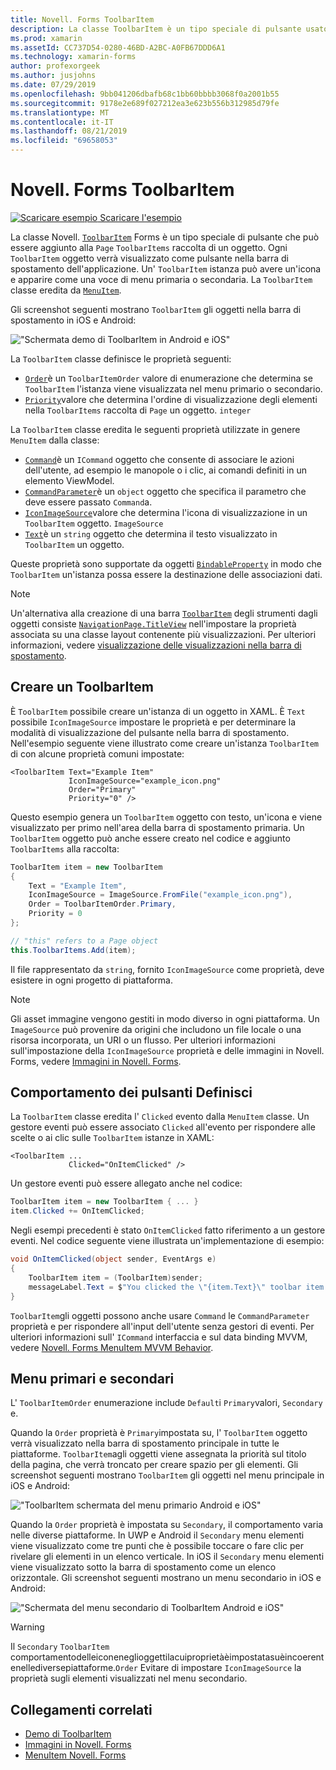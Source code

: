 ```yaml
---
title: Novell. Forms ToolbarItem
description: La classe ToolbarItem è un tipo speciale di pulsante usato nella barra di spostamento di un'applicazione.
ms.prod: xamarin
ms.assetId: CC737D54-0280-46BD-A2BC-A0FB67DDD6A1
ms.technology: xamarin-forms
author: profexorgeek
ms.author: jusjohns
ms.date: 07/29/2019
ms.openlocfilehash: 9bb041206dbafb68c1bb60bbbb3068f0a2001b55
ms.sourcegitcommit: 9178e2e689f027212ea3e623b556b312985d79fe
ms.translationtype: MT
ms.contentlocale: it-IT
ms.lasthandoff: 08/21/2019
ms.locfileid: "69658053"
---
```

# <a name="xamarinforms-toolbaritem"></a>Novell. Forms ToolbarItem

[![Scaricare esempio](~/media/shared/download.png) Scaricare l'esempio](https://docs.microsoft.com/en-us/samples/xamarin/xamarin-forms-samples/userinterface-toolbaritem/)

La classe Novell. [`ToolbarItem`](xref:Xamarin.Forms.ToolbarItem) Forms è un tipo speciale di pulsante che può essere aggiunto alla `Page` `ToolbarItems` raccolta di un oggetto. Ogni `ToolbarItem` oggetto verrà visualizzato come pulsante nella barra di spostamento dell'applicazione. Un' `ToolbarItem` istanza può avere un'icona e apparire come una voce di menu primaria o secondaria. La `ToolbarItem` classe eredita da [`MenuItem`](xref:Xamarin.Forms.MenuItem).

Gli screenshot seguenti mostrano `ToolbarItem` gli oggetti nella barra di spostamento in iOS e Android:

!["Schermata demo di ToolbarItem in Android e iOS"](toolbaritem-images/toolbaritem-device-screenshot.png "Schermata demo di ToolbarItem in Android e iOS")

La `ToolbarItem` classe definisce le proprietà seguenti:

* [`Order`](xref:Xamarin.Forms.ToolbarItem.Order)è un `ToolbarItemOrder` valore di enumerazione che determina se `ToolbarItem` l'istanza viene visualizzata nel menu primario o secondario.
* [`Priority`](xref:Xamarin.Forms.ToolbarItem.Priority)valore che determina l'ordine di visualizzazione degli elementi nella `ToolbarItems` raccolta di `Page` un oggetto. `integer`

La `ToolbarItem` classe eredita le seguenti proprietà utilizzate in genere `MenuItem` dalla classe:

* [`Command`](xref:Xamarin.Forms.MenuItem.Command)è un `ICommand` oggetto che consente di associare le azioni dell'utente, ad esempio le manopole o i clic, ai comandi definiti in un elemento ViewModel.
* [`CommandParameter`](xref:Xamarin.Forms.MenuItem.CommandParameter)è un `object` oggetto che specifica il parametro che deve essere passato `Command`a.
* [`IconImageSource`](xref:Xamarin.Forms.MenuItem.IconImageSource)valore che determina l'icona di visualizzazione in un `ToolbarItem` oggetto. `ImageSource`
* [`Text`](xref:Xamarin.Forms.MenuItem.Text)è un `string` oggetto che determina il testo visualizzato in `ToolbarItem` un oggetto.

Queste proprietà sono supportate da oggetti [`BindableProperty`](xref:Xamarin.Forms.BindableProperty) in modo che `ToolbarItem` un'istanza possa essere la destinazione delle associazioni dati.

> [!NOTE]
> Un'alternativa alla creazione di una barra [`ToolbarItem`](xref:Xamarin.Forms.ToolbarItem) degli strumenti dagli oggetti consiste [`NavigationPage.TitleView`](xref:Xamarin.Forms.NavigationPage.TitleViewProperty) nell'impostare la proprietà associata su una classe layout contenente più visualizzazioni. Per ulteriori informazioni, vedere [visualizzazione delle visualizzazioni nella barra di spostamento](~/xamarin-forms/app-fundamentals/navigation/hierarchical.md#displaying-views-in-the-navigation-bar).

## <a name="create-a-toolbaritem"></a>Creare un ToolbarItem

È `ToolbarItem` possibile creare un'istanza di un oggetto in XAML. È `Text` possibile `IconImageSource` impostare le proprietà e per determinare la modalità di visualizzazione del pulsante nella barra di spostamento. Nell'esempio seguente viene illustrato come creare un'istanza `ToolbarItem` di con alcune proprietà comuni impostate:

```xaml
<ToolbarItem Text="Example Item"
             IconImageSource="example_icon.png"
             Order="Primary"
             Priority="0" />
```

Questo esempio genera un `ToolbarItem` oggetto con testo, un'icona e viene visualizzato per primo nell'area della barra di spostamento primaria. Un `ToolbarItem` oggetto può anche essere creato nel codice e aggiunto `ToolbarItems` alla raccolta:

```csharp
ToolbarItem item = new ToolbarItem
{
    Text = "Example Item",
    IconImageSource = ImageSource.FromFile("example_icon.png"),
    Order = ToolbarItemOrder.Primary,
    Priority = 0
};

// "this" refers to a Page object
this.ToolbarItems.Add(item);
```

Il file rappresentato da `string`, fornito `IconImageSource` come proprietà, deve esistere in ogni progetto di piattaforma.

> [!NOTE]
> Gli asset immagine vengono gestiti in modo diverso in ogni piattaforma. Un `ImageSource` può provenire da origini che includono un file locale o una risorsa incorporata, un URI o un flusso. Per ulteriori informazioni sull'impostazione della `IconImageSource` proprietà e delle immagini in Novell. Forms, vedere [Immagini in Novell. Forms](~/xamarin-forms/user-interface/images.md).

## <a name="define-button-behavior"></a>Comportamento dei pulsanti Definisci

La `ToolbarItem` classe eredita l' `Clicked` evento dalla `MenuItem` classe. Un gestore eventi può essere associato `Clicked` all'evento per rispondere alle scelte o ai clic sulle `ToolbarItem` istanze in XAML:

```xaml
<ToolbarItem ...
             Clicked="OnItemClicked" />
```

Un gestore eventi può essere allegato anche nel codice:

```csharp
ToolbarItem item = new ToolbarItem { ... }
item.Clicked += OnItemClicked;
```

Negli esempi precedenti è stato `OnItemClicked` fatto riferimento a un gestore eventi. Nel codice seguente viene illustrata un'implementazione di esempio:

```csharp
void OnItemClicked(object sender, EventArgs e)
{
    ToolbarItem item = (ToolbarItem)sender;
    messageLabel.Text = $"You clicked the \"{item.Text}\" toolbar item.";
}
```

`ToolbarItem`gli oggetti possono anche usare `Command` le `CommandParameter` proprietà e per rispondere all'input dell'utente senza gestori di eventi. Per ulteriori informazioni sull' `ICommand` interfaccia e sul data binding MVVM, vedere [Novell. Forms MenuItem MVVM Behavior](~/xamarin-forms/user-interface/menuitem.md#define-menuitem-behavior-with-mvvm).

## <a name="primary-and-secondary-menus"></a>Menu primari e secondari

L' `ToolbarItemOrder` enumerazione include `Default`i `Primary`valori, `Secondary` e.

Quando la `Order` proprietà è `Primary`impostata su, l' `ToolbarItem` oggetto verrà visualizzato nella barra di spostamento principale in tutte le piattaforme. `ToolbarItem`agli oggetti viene assegnata la priorità sul titolo della pagina, che verrà troncato per creare spazio per gli elementi. Gli screenshot seguenti mostrano `ToolbarItem` gli oggetti nel menu principale in iOS e Android:

!["ToolbarItem schermata del menu primario Android e iOS"](toolbaritem-images/toolbaritem-primary-menu.png "Schermata del menu primario di ToolbarItem in Android e iOS")

Quando la `Order` proprietà è impostata su `Secondary`, il comportamento varia nelle diverse piattaforme. In UWP e Android il `Secondary` menu elementi viene visualizzato come tre punti che è possibile toccare o fare clic per rivelare gli elementi in un elenco verticale. In iOS il `Secondary` menu elementi viene visualizzato sotto la barra di spostamento come un elenco orizzontale. Gli screenshot seguenti mostrano un menu secondario in iOS e Android:

!["Schermata del menu secondario di ToolbarItem Android e iOS"](toolbaritem-images/toolbaritem-secondary-menu.png "Schermata del menu secondario di ToolbarItem in Android e iOS")

> [!WARNING]
> Il `Secondary` `ToolbarItem` comportamentodelleiconeneglioggettilacuiproprietàèimpostatasuèincoerentenellediversepiattaforme.`Order` Evitare di impostare `IconImageSource` la proprietà sugli elementi visualizzati nel menu secondario.

## <a name="related-links"></a>Collegamenti correlati

* [Demo di ToolbarItem](https://docs.microsoft.com/en-us/samples/xamarin/xamarin-forms-samples/userinterface-toolbaritem/)
* [Immagini in Novell. Forms](~/xamarin-forms/user-interface/images.md)
* [MenuItem Novell. Forms](~/xamarin-forms/user-interface/menuitem.md)